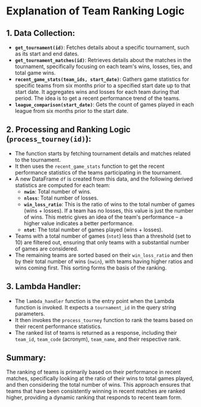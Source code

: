 # Explanation of Team Ranking Logic

## 1. Data Collection:
   - **`get_tournament(id)`**: Fetches details about a specific tournament, such as its start and end dates.
   - **`get_tournament_matches(id)`**: Retrieves details about the matches in the tournament, specifically focusing on each team's wins, losses, ties, and total game wins.
   - **`recent_game_stats(team_ids, start_date)`**: Gathers game statistics for specific teams from six months prior to a specified start date up to that start date. It aggregates wins and losses for each team during that period. The idea is to get a recent performance trend of the teams.
   - **`league_comparison(start_date)`**: Gets the count of games played in each league from six months prior to the start date.

## 2. Processing and Ranking Logic (`process_tourney(id)`):
   - The function starts by fetching tournament details and matches related to the tournament.
   - It then uses the `recent_game_stats` function to get the recent performance statistics of the teams participating in the tournament.
   - A new DataFrame `df` is created from this data, and the following derived statistics are computed for each team:
     - **`nwin`**: Total number of wins.
     - **`nloss`**: Total number of losses.
     - **`win_loss_ratio`**: This is the ratio of wins to the total number of games (wins + losses). If a team has no losses, this value is just the number of wins. This metric gives an idea of the team's performance – a higher value indicates a better performance.
     - **`ntot`**: The total number of games played (wins + losses).
   - Teams with a total number of games (`ntot`) less than a threshold (set to 10) are filtered out, ensuring that only teams with a substantial number of games are considered.
   - The remaining teams are sorted based on their `win_loss_ratio` and then by their total number of wins (`nwin`), with teams having higher ratios and wins coming first. This sorting forms the basis of the ranking.

## 3. Lambda Handler:
   - The `lambda_handler` function is the entry point when the Lambda function is invoked. It expects a `tournament_id` in the query string parameters.
   - It then invokes the `process_tourney` function to rank the teams based on their recent performance statistics.
   - The ranked list of teams is returned as a response, including their `team_id`, `team_code` (acronym), `team_name`, and their respective rank.

## Summary:
The ranking of teams is primarily based on their performance in recent matches, specifically looking at the ratio of their wins to total games played, and then considering the total number of wins. This approach ensures that teams that have been consistently winning in recent matches are ranked higher, providing a dynamic ranking that responds to recent team form.